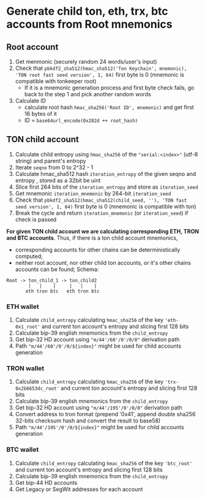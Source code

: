 # Generate child ton, eth, trx, btc accounts from Root mnemonics

## Root account
1. Get menmonic (securely random 24 words/user's input)
2. Check that `pbkdf2_sha512(hmac_sha512('Ton Keychain', mnemonic), 'TON root fast seed version', 1, 64)` first byte is 0 (mnemonic is compatible with tonkeeper root)
    - If it is a mnemonic generation process and first byte check fails, go back to the step 1 and pick another random words
3. Calculate ID  
   - calculate root hash `hmac_sha256('Root ID', mnemonic)` and get first 16 bytes of it
   - ID = `base64url_encode(0x282d ++ root_hash)`

## TON child account
1. Calculate child entropy using `hmac_sha256` of the `"serial:<index>"` (utf-8 string) and parent's entropy
2. Iterate `seqno` from 0 to 2^32 - 1
3. Calculate hmac_sha512 hash `iteration_entropy` of the given seqno and entropy , stored as a 32bit be uint
4. Slice first 264 bits of the `iteration_entropy` and store as `iteration_seed`
5. Get mnemonic `iteration_mnemonic` by 264-bit `iteration_seed`
6. Check that `pbkdf2_sha512(hmac_sha512(child_seed, ''), 'TON fast seed version', 1, 64)` first byte is 0 (mnemonic is compatible with ton)
7. Break the cycle and return `iteration_mnemonic` (or `iteration_seed`) if check is passed


**For given TON child account we are calculating corresponding ETH, TRON and BTC accounts**. Thus, if there is a ton child account mnemonics,
- corresponding accounts for other chains can be deterministically computed;
- neither root account, nor other child ton accounts, or it's other chains accounts can be found; 
Schema:
```
Root -> ton_child_1 -> ton_child2 
        |   |    |     |   |    |
       eth tron btc   eth tron btc
```

### ETH wallet
1. Calculate `child_entropy` calculating `hmac_sha256` of the key `'eth-0x1_root'` and current ton account's entropy and slicing first 128 bits
2. Calculate bip-39 english mnemonics from the `child_entropy`
3. Get bip-32 HD account using `"m/44'/60'/0'/0/0"` derivation path
4. Path `"m/44'/60'/0'/0/${index}"` might be used for child accounts generation

### TRON wallet
1. Calculate `child_entropy` calculating `hmac_sha256` of the key `'trx-0x2b6653dc_root'` and current ton account's entropy and slicing first 128 bits
2. Calculate bip-39 english mnemonics from the `child_entropy`
3. Get bip-32 HD account using `"m/44'/195'/0'/0/0"` derivation path
4. Convert address to tron format (prepend '0x41', append double sha256 32-bits checksum hash and convert the result to base58)
5. Path `"m/44'/195'/0'/0/${index}"` might be used for child accounts generation

### BTC wallet
1. Calculate `child_entropy` calculating `hmac_sha256` of the key `'btc_root'` and current ton account's entropy and slicing first 128 bits
2. Calculate bip-39 english mnemonics from the `child_entropy`
3. Get bip-44 HD accounts
4. Get Legacy or SegWit addresses for each account 
